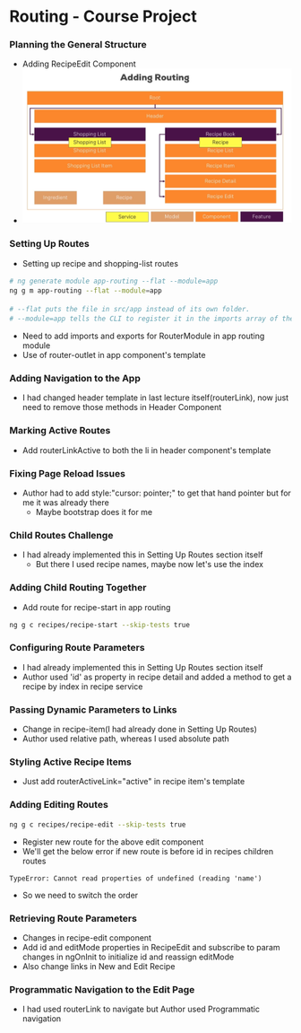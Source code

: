 # Routing - Course Project

### Planning the General Structure

* Adding RecipeEdit Component
* ![Routing](src/assets/routing.png)

### Setting Up Routes

* Setting up recipe and shopping-list routes
```sh
# ng generate module app-routing --flat --module=app
ng g m app-routing --flat --module=app

# --flat puts the file in src/app instead of its own folder.
# --module=app tells the CLI to register it in the imports array of the AppModule
```
* Need to add imports and exports for RouterModule in app routing module
* Use of router-outlet in app component's template

### Adding Navigation to the App

* I had changed header template in last lecture itself(routerLink), now just need to remove those methods in Header Component

### Marking Active Routes

* Add routerLinkActive to both the li in header component's template

### Fixing Page Reload Issues

* Author had to add style:"cursor: pointer;" to get that hand pointer but for me it was already there
  * Maybe bootstrap does it for me

### Child Routes Challenge

* I had already implemented this in Setting Up Routes section itself
  * But there I used recipe names, maybe now let's use the index

### Adding Child Routing Together

* Add route for recipe-start in app routing
```sh
ng g c recipes/recipe-start --skip-tests true
```

### Configuring Route Parameters

* I had already implemented this in Setting Up Routes section itself
* Author used 'id' as property in recipe detail and added a method to get a recipe by index in recipe service

### Passing Dynamic Parameters to Links

* Change in recipe-item(I had already done in Setting Up Routes)
* Author used relative path, whereas I used absolute path

### Styling Active Recipe Items

* Just add routerActiveLink="active" in recipe item's template

### Adding Editing Routes

```sh
ng g c recipes/recipe-edit --skip-tests true
```
* Register new route for the above edit component
* We'll get the below error if new route is before id in recipes children routes
```
TypeError: Cannot read properties of undefined (reading 'name')
```
* So we need to switch the order

### Retrieving Route Parameters

* Changes in recipe-edit component
* Add id and editMode properties in RecipeEdit and subscribe to param changes in ngOnInit to initialize id and reassign editMode
* Also change links in New and Edit Recipe

### Programmatic Navigation to the Edit Page

* I had used routerLink to navigate but Author used Programmatic navigation